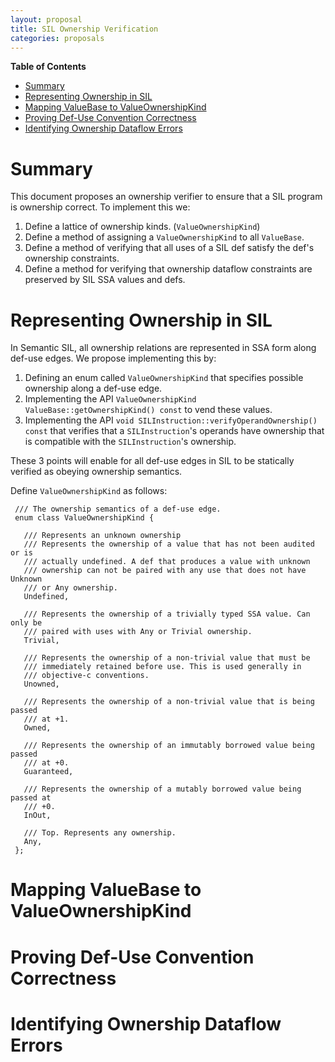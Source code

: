 ```yaml
---
layout: proposal
title: SIL Ownership Verification
categories: proposals
---
```


<!-- markdown-toc start - Don't edit this section. Run M-x markdown-toc-generate-toc again -->
**Table of Contents**

- [Summary](#summary)
- [Representing Ownership in SIL](#representing-ownership-in-sil)
- [Mapping ValueBase to ValueOwnershipKind](#mapping-valuebase-to-valueownershipkind)
- [Proving Def-Use Convention Correctness](#proving-def-use-convention-correctness)
- [Identifying Ownership Dataflow Errors](#identifying-ownership-dataflow-errors)

<!-- markdown-toc end -->


# Summary

This document proposes an ownership verifier to ensure that a SIL program is
ownership correct. To implement this we:

1. Define a lattice of ownership kinds. (`ValueOwnershipKind`)
2. Define a method of assigning a `ValueOwnershipKind` to all `ValueBase`.
3. Define a method of verifying that all uses of a SIL def satisfy the def's
   ownership constraints.
4. Define a method for verifying that ownership dataflow constraints are
   preserved by SIL SSA values and defs.

# Representing Ownership in SIL

In Semantic SIL, all ownership relations are represented in SSA form along
def-use edges. We propose implementing this by:

1. Defining an enum called `ValueOwnershipKind` that specifies possible
ownership along a def-use edge.
2. Implementing the API `ValueOwnershipKind ValueBase::getOwnershipKind() const`
to vend these values.
3. Implementing the API `void SILInstruction::verifyOperandOwnership() const`
that verifies that a `SILInstruction`'s operands have ownership that is
compatible with the `SILInstruction`'s ownership.

These 3 points will enable for all def-use edges in SIL to be statically
verified as obeying ownership semantics.

Define `ValueOwnershipKind` as follows:

     /// The ownership semantics of a def-use edge.
     enum class ValueOwnershipKind {

       /// Represents an unknown ownership 
       /// Represents the ownership of a value that has not been audited or is
       /// actually undefined. A def that produces a value with unknown
       /// ownership can not be paired with any use that does not have Unknown
       /// or Any ownership.
       Undefined,

       /// Represents the ownership of a trivially typed SSA value. Can only be
       /// paired with uses with Any or Trivial ownership.
       Trivial,

       /// Represents the ownership of a non-trivial value that must be
       /// immediately retained before use. This is used generally in
       /// objective-c conventions.
       Unowned,

       /// Represents the ownership of a non-trivial value that is being passed
       /// at +1.
       Owned,

       /// Represents the ownership of an immutably borrowed value being passed
       /// at +0.
       Guaranteed,

       /// Represents the ownership of a mutably borrowed value being passed at
       /// +0.
       InOut,

       /// Top. Represents any ownership.
       Any,
     };



# Mapping ValueBase to ValueOwnershipKind

# Proving Def-Use Convention Correctness

# Identifying Ownership Dataflow Errors
